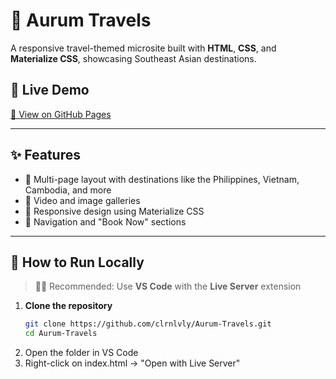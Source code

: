 # 🌴 Aurum Travels

A responsive travel-themed microsite built with **HTML**, **CSS**, and **Materialize CSS**, showcasing Southeast Asian destinations.

## 🔗 Live Demo  
[🔗 View on GitHub Pages](https://clrnlvly.github.io/Aurum-Travels/)

---

## ✨ Features

- 📍 Multi-page layout with destinations like the Philippines, Vietnam, Cambodia, and more
- 🎥 Video and image galleries
- 📱 Responsive design using Materialize CSS
- 🧭 Navigation and "Book Now" sections

---

## 🚀 How to Run Locally

> 🧑‍💻 Recommended: Use **VS Code** with the **Live Server** extension

1. **Clone the repository**
   ```bash
   git clone https://github.com/clrnlvly/Aurum-Travels.git
   cd Aurum-Travels
2. Open the folder in VS Code
3. Right-click on index.html → "Open with Live Server"
